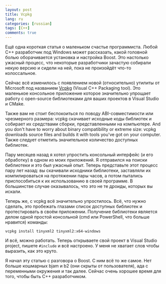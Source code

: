 ```yaml
---
layout: post
title: Vcpkg
lang: ru
categories: [russian]
tags: [C++]
comments: true
---
```


Ещё одна короткая статья о маленьком счастье программиста. Любой C++ разработчик под Windows может рассказать, какой головной болью оборачивается установка и настройка Boost. Это настолько ужасный процесс, что некоторые разработчики зачастую собирали некую версию и сидели на ней, пока не произойдёт что-то колоссальное.

Сейчас всё изменилось с появлением новой (относительно) утилиты от Microsoft под названием  [Vcpkg](https://github.com/Microsoft/vcpkg) (Visual C++ Packaging tool). Это маленькое консольное приложение которое значительно упрощает работу с open-source библиотеками для ваших проектов в Visual Studio и CMake.

Также вам не стоит беспокоиться по поводу ABI-совместимости или чрезмерного размера: vcpkg скачивает исходные коды библиотек и собирает их средствами сборки, представленными на компьютере. 
And you don't have to worry about binary compatibility or extreme size: vcpkg downloads source files and builds it with tools you've got on your computer. Также следует отметить значительное количество доступных библиотек.

Пару месяцев назад я хотел упростить консольный интерфейс (и его обработку) в одном из моих приложений. Я отправился на поиски библиотеки и это был ужасный опыт. Теперь представьте этот процесс пару лет назад: вы скачивали исходники библиотеки, заставляли их компилироваться на протяжении пары часов, а потом пытались приспособиться к их использованию в своей программе. В большинстве случае оказывалось, что это не те дроиды, которых вы искали. 

Теперь же, с vcpkg всё значительно упростилось. Всё, что нужно сделать, это пробежать глазами список доступных библиотек и протестировать в своём приложении. Получение библиотеки является делом одной простой консольной (cmd или PowerShell, что больше нравится) команды:

```
vcpkg install tinyxml2 tinyxml2:x64-windows
```

И всё, можно работать. Теперь открываете свой проект в Visual Studio project, пишете ```#include``` и всё настроено. У меня не хватает слов чтобы выразить, как это круто.

Я начал эту статью с разговора о Boost. С ним всё то же самое. Нет больше кошмарных bjam и b2 (они скрыты от пользователя), ада с переменными окружения и так далее. Сейчас очень хорошее время для того, чтобы быть C++ разработчиком.